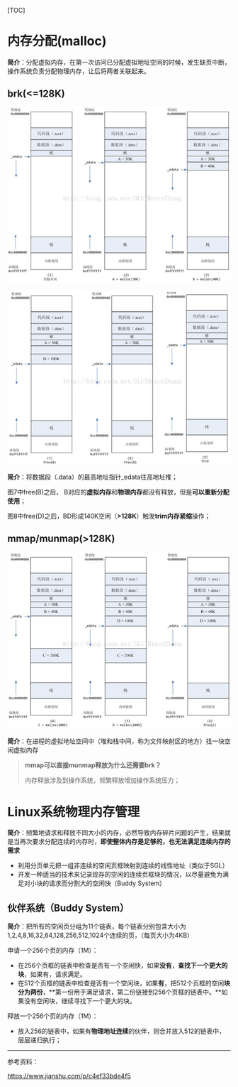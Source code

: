 [TOC]





# 内存分配(malloc)

**简介**：分配虚拟内存，在第一次访问已分配虚拟地址空间的时候，发生缺页中断，操作系统负责分配物理内存，让后将两者关联起来。



## brk(<=128K)

![](appendix\brk.png)

![](appendix\brk_seg.png)



**简介**：将数据段（.data）的最高地址指针_edata往高地址推；

图7中free(B)之后， B对应的**虚拟内存**和**物理内存**都没有释放，但是**可以重新分配使用**；

图8中free(D)之后，BD形成140K空闲（**>128K**）触发**trim内存紧缩**操作；



## mmap/munmap(>128K)

![](appendix\mmap.png)



**简介**：在进程的虚拟地址空间中（堆和栈中间，称为文件映射区的地方）找一块空闲虚拟内存

> **mmap可以直接munmap释放为什么还需要brk？**
>
> 内存释放涉及到操作系统，频繁释放增加操作系统压力；





# Linux系统物理内存管理



**简介**：频繁地请求和释放不同大小的内存，必然导致内存碎片问题的产生，结果就是当再次要求分配连续的内存时，**即使整体内存是足够的，也无法满足连续内存的需求**

- 利用分页单元把一组非连续的空闲页框映射到连续的线性地址（类似于SGL）
- 开发一种适当的技术来记录现存的空闲的连续页框块的情况，以尽量避免为满足对小块的请求而分割大的空闲快（Buddy System）



## 伙伴系统（Buddy System）

**简介**：把所有的空闲页分组为11个链表，每个链表分别包含大小为1,2,4,8,16,32,64,128,256,512,1024个连续的页，（每页大小为4KB）



申请一个256个页的内存（1M）：

- 在256个页框的链表中检查是否有一个空闲快，如果**没有**，**查找下一个更大的块**，如果有，请求满足。
- 在512个页框的链表中检查是否有一个空闲块，如果**有**，把512个页框的空闲**块分为两份**，**第一份用于满足请求，第二份链接到256个页框的链表中。**如果没有空闲块，继续寻找下一个更大的块。



释放一个256个页的内存（1M）：

- 放入256的链表中，如果有**物理地址连续**的伙伴，则合并放入512的链表中，层层递归执行；



------

参考资料：

https://www.jianshu.com/p/c4ef33bde4f5